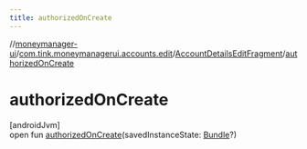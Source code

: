 ```yaml
---
title: authorizedOnCreate
---
```

//[moneymanager-ui](../../../index.html)/[com.tink.moneymanagerui.accounts.edit](../index.html)/[AccountDetailsEditFragment](index.html)/[authorizedOnCreate](authorized-on-create.html)



# authorizedOnCreate



[androidJvm]\
open fun [authorizedOnCreate](authorized-on-create.html)(savedInstanceState: [Bundle](https://developer.android.com/reference/kotlin/android/os/Bundle.html)?)




